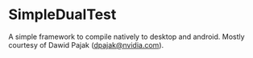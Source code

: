 # SimpleDualTest

A simple framework to compile natively to desktop and android. Mostly courtesy of Dawid Pajak (dpajak@nvidia.com).
